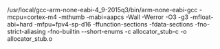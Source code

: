 /usr/local/gcc-arm-none-eabi-4_9-2015q3/bin/arm-none-eabi-gcc -mcpu=cortex-m4 -mthumb -mabi=aapcs -Wall -Werror -O3 -g3 -mfloat-abi=hard -mfpu=fpv4-sp-d16 -ffunction-sections -fdata-sections -fno-strict-aliasing -fno-builtin --short-enums -c allocator_stub-c -o allocator_stub.o
